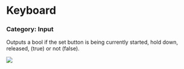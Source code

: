 # Keyboard

### Category: Input

Outputs a bool if the set button is being currently started, hold down, released, \(true\) or not \(false\).

![](/assets/Keyboard.JPG)

